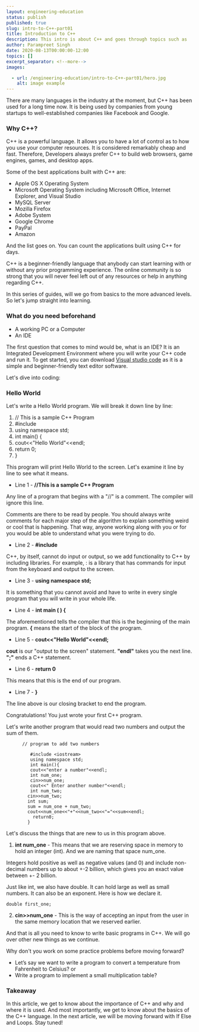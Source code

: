 ```yaml
---
layout: engineering-education
status: publish
published: true
slug: intro-to-C++-part01
title: Introduction to C++ 
description: This intro is about C++ and goes through topics such as
author: Parampreet Singh
date: 2020-08-13T00:00:00-12:00
topics: []
excerpt_separator: <!--more-->
images:

  - url: /engineering-education/intro-to-C++-part01/hero.jpg
    alt: image example
---
```

There are many languages in the industry at the moment, but C++ has been used for a long time now. It is being used by companies from young startups to well-established companies like Facebook and Google.
<!--more-->
### Why C++?
C++ is a powerful language. It allows you to have a lot of control as to how you use your computer resources. It is considered remarkably cheap and fast. Therefore, Developers always prefer C++ to build web browsers, game engines, games, and desktop apps.

Some of the best applications built with C++ are:

- Apple OS X Operating System
- Microsoft Operating System including Microsoft Office, Internet Explorer, and Visual Studio
- MySQL Server
- Mozilla Firefox
- Adobe System
- Google Chrome
- PayPal
- Amazon

And the list goes on. You can count the applications built using C++ for days.

C++ is a beginner-friendly language that anybody can start learning with or without any prior programming experience. The online community is so strong that you will never feel left out of any resources or help in anything regarding C++.

In this series of guides, will we go from basics to the more advanced levels. 
So let's jump straight into learning.

### What do you need beforehand
- A working PC or a Computer
- An IDE

The first question that comes to mind would be, what is an IDE? It is an Integrated Development Environment where you will write your C++ code and run it.
To get started, you can download [Visual studio code](https://code.visualstudio.com/) as it is a simple and beginner-friendly text editor software.

Let's dive into coding:

### Hello World
Let's write a Hello World program. We will break it down line by line:

1. // This is a sample C++ Program
2. #include<iostream>
3. using namespace std;
4. int main() {
5. cout<<"Hello World"<<endl;
6. return 0;
7. }


This program will print Hello World to the screen. Let's examine it line by line to see what it means.

- Line 1 - **//This is a sample C++ Program**

Any line of a program that begins with a "//" is a comment. The compiler will ignore this line.

Comments are there to be read by people. You should always write comments for each major step of the algorithm to explain something weird or cool that is happening. That way, anyone working along with you or for you would be able to understand what you were trying to do.

- Line 2 - **#include<iostream>**

C++, by itself, cannot do input or output, so we add functionality to C++ by including libraries. For example, :<iostream> is a library that has commands for input from the keyboard and output to the screen.

- Line 3 - **using namespace std;**

It is something that you cannot avoid and have to write in every single program that you will write in your whole life.

- Line 4 - **int main ( ) {**

The aforementioned tells the compiler that this is the beginning of the main program. **{** means the start of the block of the program.

- Line 5 - **cout<<"Hello World"<<endl;**

**cout** is our "output to the screen" statement. **"endl"** takes you the next line. **";"** ends a C++ statement.

- Line 6 - **return 0**

This means that this is the end of our program.

- Line 7 - **}**

The line above is our closing bracket to end the program.

Congratulations! You just wrote your first C++ program.

Let's write another program that would read two numbers and output the sum of them.

          // program to add two numbers
       
             #include <iostream>
             using namespace std;
             int main(){
             cout<<"enter a number"<<endl;
             int num_one;
             cin>>num_one;
             cout<<" Enter another number"<<endl;
             int num_two;
            cin>>num_two;
            int sum;
            sum = num_one + num_two;
            cout<<num_one<<"+"<<num_two<<"="<<sum<<endl;
              return0;
            }



Let's discuss the things that are new to us in this program above.

1. **int num_one** - This means that we are reserving space in memory to hold an integer (int). And we are naming that space num_one.

Integers hold positive as well as negative values (and 0) and include non-decimal numbers up to about +-2 billion, which gives you an exact value between +- 2 billion.

Just like int, we also have double. It can hold large as well as small numbers. It can also be an exponent. Here is how we declare it.

`double first_one;`   

2. **cin>>num_one** - This is the way of accepting an input from the user in the same memory location that we reserved earlier.

And that is all you need to know to write basic programs in C++. We will go over other new things as we continue.

Why don't you work on some practice problems before moving forward?

- Let’s say we want to write a program to convert a temperature from Fahrenheit to Celsius?
or
- Write a program to implement a small multiplication table?

### Takeaway
In this article, we get to know about the importance of C++ and why and where it is used. And most importantly, we get to know about the basics of the C++ language. In the next article, we will be moving forward with If Else and Loops. Stay tuned!
